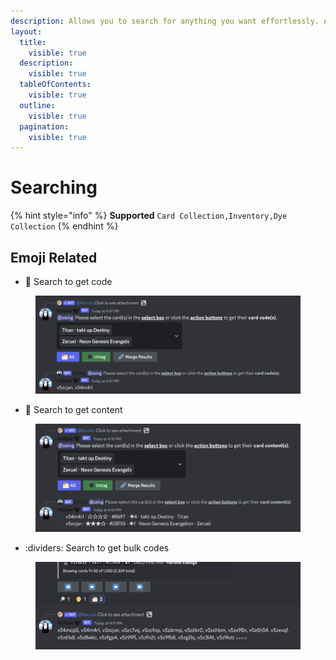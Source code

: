 ```yaml
---
description: Allows you to search for anything you want effortlessly. Also Mobile-friendly
layout:
  title:
    visible: true
  description:
    visible: true
  tableOfContents:
    visible: true
  outline:
    visible: true
  pagination:
    visible: true
---
```


# Searching

{% hint style="info" %}
**Supported** `Card Collection,Inventory,Dye Collection`
{% endhint %}

## **Emoji Related**

* 🔎  Search to get code

<figure><img src="../.gitbook/assets/image (3) (1) (1).png" alt=""><figcaption></figcaption></figure>

* :man: Search to get content

<figure><img src="../.gitbook/assets/image (4) (1) (1).png" alt=""><figcaption></figcaption></figure>

* :dividers: Search to get bulk codes

<figure><img src="../.gitbook/assets/image (5) (1).png" alt=""><figcaption></figcaption></figure>

